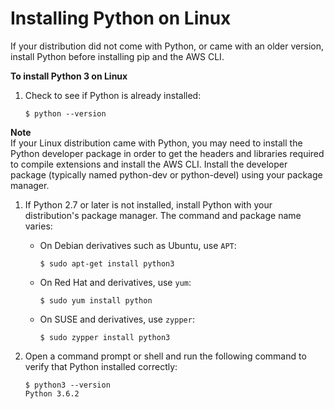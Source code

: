 # Installing Python on Linux<a name="awscli-install-linux-python"></a>

If your distribution did not come with Python, or came with an older version, install Python before installing pip and the AWS CLI\.

**To install Python 3 on Linux**

1. Check to see if Python is already installed:

   ```
   $ python --version
   ```
**Note**  
If your Linux distribution came with Python, you may need to install the Python developer package in order to get the headers and libraries required to compile extensions and install the AWS CLI\. Install the developer package \(typically named python\-dev or python\-devel\) using your package manager\.

1. If Python 2\.7 or later is not installed, install Python with your distribution's package manager\. The command and package name varies:

   + On Debian derivatives such as Ubuntu, use `APT`:

     ```
     $ sudo apt-get install python3
     ```

   + On Red Hat and derivatives, use `yum`:

     ```
     $ sudo yum install python
     ```

   + On SUSE and derivatives, use `zypper`:

     ```
     $ sudo zypper install python3
     ```

1. Open a command prompt or shell and run the following command to verify that Python installed correctly:

   ```
   $ python3 --version
   Python 3.6.2
   ```